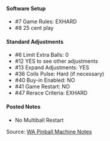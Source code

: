 #### Software Setup 
-   #7 Game Rules: EXHARD
-   #8 25 cent play
#### Standard Adjustments 
-   #6 Limit Extra Balls: 0
-   #12 YES to see other adjustments
-   #13 Expand Adjustments: YES
-   #36 Coils Pulse: Hard (if necessary)
-   #40 Buy-in Enabled: NO
-   #41 Game Restart: NO
-   #47 Rerace Criteria: EXHARD
#### Posted Notes 
-   No Multiball Restart

Source: [WA Pinball Machine Notes](http://wapinball.net/setups/)
